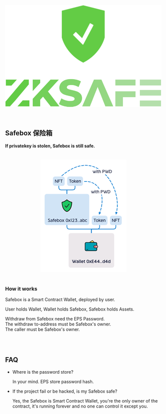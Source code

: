 <div align="center"><img src="./images/zkSafe-logo.svg"></div>
<br>
<br>


## Safebox 保险箱
#### If privatekey is stolen, Safebox is still safe.
<br>
<div align="center"><img src="./images/safebox.png"></div>
<br>

### How it works
<p>Safebox is a Smart Contract Wallet, deployed by user. </p>
<p>User holds Wallet, Wallet holds Safebox, Safebox holds Assets.</p>
<p>Withdraw from Safebox need the EPS Password.<br>
The withdraw to-address must be Safebox's owner.<br>
The caller must be Safebox's owner.</p>
<br>
<br>

## FAQ
<ul>
<li>Where is the password store?
<p>In your mind. EPS store password hash.</p>
</li>
<li>If the project fail or be hacked, is my Safebox safe?
<p>Yes, the Safebox is Smart Contract Wallet, you're the only owner of the contract, it's running forever and no one can control it except you.</p>
</li>
</ul>
<br>
<br>